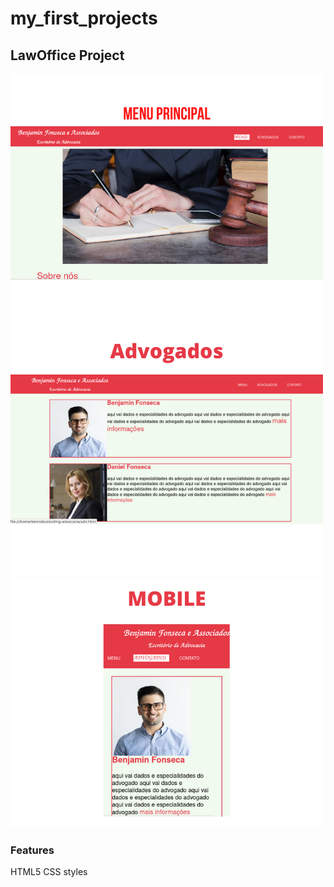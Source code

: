 # my_first_projects


## LawOffice Project
![lawOffice-Menu](https://github.com/benn-dev/Projects/blob/master/home.png)
![lawOffice-Menu](https://github.com/benn-dev/Projects/blob/master/advogados.png)
![lawOffice-Menu](https://github.com/benn-dev/Projects/blob/master/mobile.png)


### Features
HTML5
CSS styles
